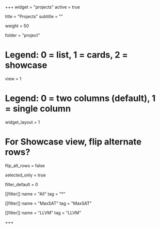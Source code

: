 +++
widget = "projects"
active = true

title = "Projects"
subtitle = ""

weight = 50

folder = "project"

# Legend: 0 = list, 1 = cards, 2 = showcase
view = 1
# Legend: 0 = two columns (default), 1 = single column
widget_layout = 1
# For Showcase view, flip alternate rows?
flip_alt_rows = false

selected_only = true

filter_default = 0

[[filter]]
  name = "All"
  tag = "*"

[[filter]]
  name = "MaxSAT"
  tag = "MaxSAT"

[[filter]]
  name = "LLVM"
  tag = "LLVM"

+++
